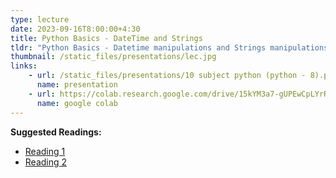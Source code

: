 ```yaml
---
type: lecture
date: 2023-09-16T8:00:00+4:30
title: Python Basics - DateTime and Strings
tldr: "Python Basics - Datetime manipulations and Strings manipulations"
thumbnail: /static_files/presentations/lec.jpg
links: 
    - url: /static_files/presentations/10 subject python (python - 8).pptx
      name: presentation
    - url: https://colab.research.google.com/drive/15kYM3a7-gUPEwCpLYrRMcqblAQYrm-uY#scrollTo=fVkUKdFAAH6L
      name: google colab
---
```

**Suggested Readings:**
- [Reading 1](http://example.com)
- [Reading 2](http://example.com)
